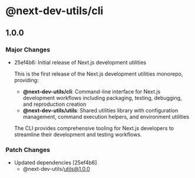 # @next-dev-utils/cli

## 1.0.0

### Major Changes

- 25ef4b6: Initial release of Next.js development utilities

  This is the first release of the Next.js development utilities monorepo, providing:

  - **@next-dev-utils/cli**: Command-line interface for Next.js development workflows including packaging, testing, debugging, and reproduction creation
  - **@next-dev-utils/utils**: Shared utilities library with configuration management, command execution helpers, and environment utilities

  The CLI provides comprehensive tooling for Next.js developers to streamline their development and testing workflows.

### Patch Changes

- Updated dependencies [25ef4b6]
  - @next-dev-utils/utils@1.0.0
